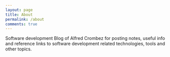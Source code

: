 ```yaml
---
layout: page
title: About
permalink: /about
comments: true
---
```


<div class="row justify-content-between">
<div class="col-md-8 pr-5">

<p>Software development Blog of Alfred Crombez for posting notes, useful info and reference links to software development related technologies, tools and other topics.</p>

</div>
</div>
